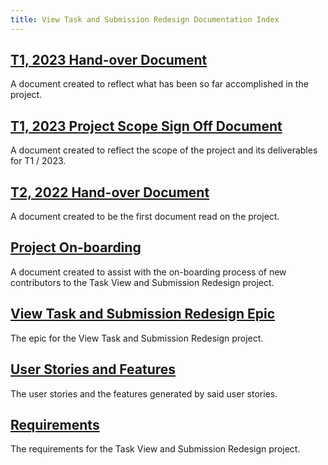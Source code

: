 ```yaml
---
title: View Task and Submission Redesign Documentation Index
---
```


## [T1, 2023 Hand-over Document](2023-T1-Hand-Over-Document.md)

A document created to reflect what has been so far accomplished in the project.

## [T1, 2023 Project Scope Sign Off Document](ProjectScope-SignOff-Document.md)

A document created to reflect the scope of the project and its deliverables
for T1 / 2023.

## [T2, 2022 Hand-over Document](2022-T2-Hand-Over-Document.md)

A document created to be the first document read on the project.

## [Project On-boarding](Project-On-Boarding.md)

A document created to assist with the on-boarding process of new contributors
to the Task View and Submission Redesign project.

## [View Task and Submission Redesign Epic](Epic.md)

The epic for the View Task and Submission Redesign project.

## [User Stories and Features](User-Stories-and-Features.md)

The user stories and the features generated by said user stories.

## [Requirements](Requirements.md)

The requirements for the Task View and Submission Redesign project.
